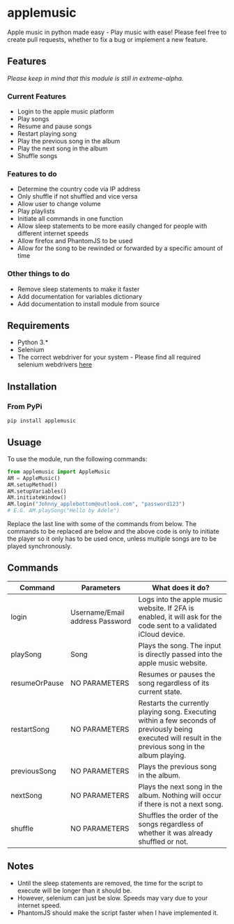 # applemusic
 Apple music in python made easy - Play music with ease!
 Please feel free to create pull requests, whether to fix a bug or implement a new feature.

## Features
_Please keep in mind that this module is still in extreme-alpha._

### Current Features
* Login to the apple music platform
* Play songs
* Resume and pause songs
* Restart playing song
* Play the previous song in the album
* Play the next song in the album
* Shuffle songs

### Features to do
* Determine the country code via IP address
* Only shuffle if not shuffled and vice versa
* Allow user to change volume
* Play playlists
* Initiate all commands in one function
* Allow sleep statements to be more easily changed for people with different internet speeds
* Allow firefox and PhantomJS to be used
* Allow for the song to be rewinded or forwarded by a specific amount of time

### Other things to do
* Remove sleep statements to make it faster
* Add documentation for variables dictionary
* Add documentation to install module from source

## **Requirements**
* Python 3.*
* Selenium
* The correct webdriver for your system - Please find all required selenium webdrivers [here](https://github.com/Thierryonre/Selenium-Drivers)

## **Installation**
### **From PyPi**
```
pip install applemusic
```

## **Usuage**
To use the module, run the following commands:
```python
from applemusic import AppleMusic
AM = AppleMusic()
AM.setupMethod()
AM.setupVariables()
AM.initiateWindow()
AM.login("Johnny_applebottom@outlook.com", "password123")
# E.G. AM.playSong("Hello by Adele")
```

Replace the last line with some of the commands from below.
The commands to be replaced are below and the above code is only to initiate the player so it only has to be used once,
 unless multiple songs are to be played synchronously.

## **Commands**
| Command       | Parameters                      | What does it do?                                                                                                                                        |
|---------------|---------------------------------|---------------------------------------------------------------------------------------------------------------------------------------------------------|
| login         | Username/Email address Password | Logs into the apple music website. If 2FA is enabled, it will ask for the code sent to a validated iCloud device.                                       |
| playSong      | Song                            | Plays the song. The input is directly passed into the apple music website.                                                                              |
| resumeOrPause | NO PARAMETERS                   | Resumes or pauses the song regardless of its current state.                                                                                             |
| restartSong   | NO PARAMETERS                   | Restarts the currently playing song. Executing within a few seconds of previously being executed will result in the previous song in the album playing. |
| previousSong  | NO PARAMETERS                   | Plays the previous song in the album.                                                                                                                   |
| nextSong      | NO PARAMETERS                   | Plays the next song in the album. Nothing will occur if there is not a next song.                                                                       |
| shuffle       | NO PARAMETERS                   | Shuffles the order of the songs regardless of whether it was already shuffled or not.                                                                   |

## **Notes**
* Until the sleep statements are removed, the time for the script to execute will be longer than it should be.
* However, selenium can just be slow. Speeds may vary due to your internet speed.
* PhantomJS should make the script faster when I have implemented it.
